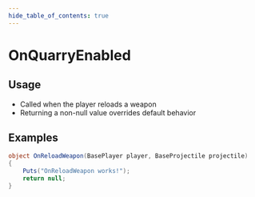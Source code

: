 ```yaml
---
hide_table_of_contents: true
---
```


# OnQuarryEnabled

## Usage

* Called when the player reloads a weapon
* Returning a non-null value overrides default behavior

## Examples

```csharp title=""
object OnReloadWeapon(BasePlayer player, BaseProjectile projectile)
{
    Puts("OnReloadWeapon works!");
    return null;
}
```

